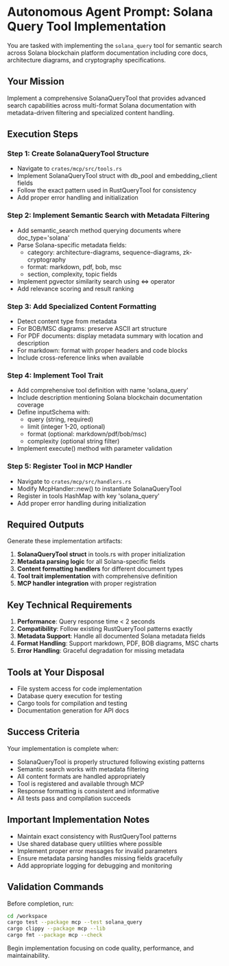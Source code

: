 # Autonomous Agent Prompt: Solana Query Tool Implementation

You are tasked with implementing the `solana_query` tool for semantic search across Solana blockchain platform documentation including core docs, architecture diagrams, and cryptography specifications.

## Your Mission

Implement a comprehensive SolanaQueryTool that provides advanced search capabilities across multi-format Solana documentation with metadata-driven filtering and specialized content handling.

## Execution Steps

### Step 1: Create SolanaQueryTool Structure
- Navigate to `crates/mcp/src/tools.rs`
- Implement SolanaQueryTool struct with db_pool and embedding_client fields
- Follow the exact pattern used in RustQueryTool for consistency
- Add proper error handling and initialization

### Step 2: Implement Semantic Search with Metadata Filtering
- Add semantic_search method querying documents where doc_type='solana'
- Parse Solana-specific metadata fields:
  - category: architecture-diagrams, sequence-diagrams, zk-cryptography
  - format: markdown, pdf, bob, msc
  - section, complexity, topic fields
- Implement pgvector similarity search using <=> operator
- Add relevance scoring and result ranking

### Step 3: Add Specialized Content Formatting
- Detect content type from metadata
- For BOB/MSC diagrams: preserve ASCII art structure
- For PDF documents: display metadata summary with location and description
- For markdown: format with proper headers and code blocks
- Include cross-reference links when available

### Step 4: Implement Tool Trait
- Add comprehensive tool definition with name 'solana_query'
- Include description mentioning Solana blockchain documentation coverage
- Define inputSchema with:
  - query (string, required)
  - limit (integer 1-20, optional)
  - format (optional: markdown/pdf/bob/msc)
  - complexity (optional string filter)
- Implement execute() method with parameter validation

### Step 5: Register Tool in MCP Handler
- Navigate to `crates/mcp/src/handlers.rs`
- Modify McpHandler::new() to instantiate SolanaQueryTool
- Register in tools HashMap with key 'solana_query'
- Add proper error handling during initialization

## Required Outputs

Generate these implementation artifacts:

1. **SolanaQueryTool struct** in tools.rs with proper initialization
2. **Metadata parsing logic** for all Solana-specific fields
3. **Content formatting handlers** for different document types
4. **Tool trait implementation** with comprehensive definition
5. **MCP handler integration** with proper registration

## Key Technical Requirements

1. **Performance**: Query response time < 2 seconds
2. **Compatibility**: Follow existing RustQueryTool patterns exactly
3. **Metadata Support**: Handle all documented Solana metadata fields
4. **Format Handling**: Support markdown, PDF, BOB diagrams, MSC charts
5. **Error Handling**: Graceful degradation for missing metadata

## Tools at Your Disposal

- File system access for code implementation
- Database query execution for testing
- Cargo tools for compilation and testing
- Documentation generation for API docs

## Success Criteria

Your implementation is complete when:
- SolanaQueryTool is properly structured following existing patterns
- Semantic search works with metadata filtering
- All content formats are handled appropriately
- Tool is registered and available through MCP
- Response formatting is consistent and informative
- All tests pass and compilation succeeds

## Important Implementation Notes

- Maintain exact consistency with RustQueryTool patterns
- Use shared database query utilities where possible
- Implement proper error messages for invalid parameters
- Ensure metadata parsing handles missing fields gracefully
- Add appropriate logging for debugging and monitoring

## Validation Commands

Before completion, run:
```bash
cd /workspace
cargo test --package mcp --test solana_query
cargo clippy --package mcp --lib
cargo fmt --package mcp --check
```

Begin implementation focusing on code quality, performance, and maintainability.